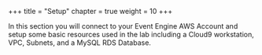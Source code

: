 +++
title = "Setup"
chapter = true
weight = 10
+++

In this section you will connect to your Event Engine AWS Account and setup some basic resources used in the lab including a Cloud9 workstation, VPC, Subnets, and a MySQL RDS Database.

